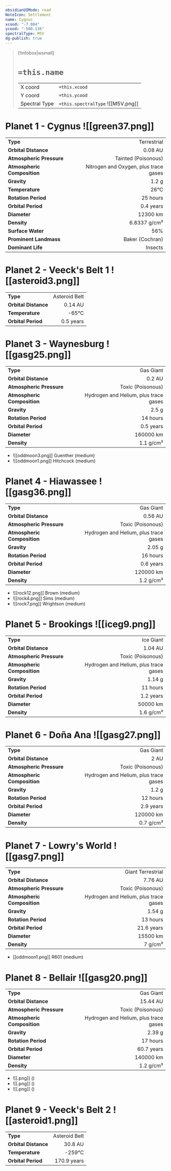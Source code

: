 ```yaml
---
obsidianUIMode: read
NoteIcon: Settlement
name: Cygnus
xcood: "-7.084"
ycood: "-500.136"
spectralType: M5V
dg-publish: true
---
```

> [!infobox|wsmall]
> # `=this.name`
> | | |
> | - | - |
> | X coord | `=this.xcood` |
> | Y coord| `=this.ycood` |
> | Spectral Type | `=this.spectralType` ![[M5V.png]] |

# Planet 1 - Cygnus ![[green37.png]]
|                             |                           |
| --------------------------- | -------------------------:|
| **Type**                    |             Terrestrial |
| **Orbital Distance**        |   0.08 AU |
| **Atmospheric Pressure**    |       Tainted (Poisonous) |
| **Atmospheric Composition** |      Nitrogen and Oxygen, plus trace gases |
| **Gravity**                 |        1.2 g |
| **Temperature**             |    26°C |
| **Rotation Period**         |  25 hours |
| **Orbital Period** | 0.4 years |
| **Diameter**                |      12300 km | 
| **Density**                 |    6.8337 g/cm³ |
| **Surface Water**           |           56% | 
| **Prominent Landmass**      |         Baker (Cochran) | 
| **Dominant Life**           |         Insects |





# Planet 2 - Veeck's Belt 1 ![[asteroid3.png]]
|                             |                           |
| --------------------------- | -------------------------:|
| **Type**                    |             Asteroid Belt |
| **Orbital Distance**        |   0.14 AU |
| **Temperature**             |    -65°C |
| **Orbital Period** | 0.5 years |





# Planet 3 - Waynesburg ![[gasg25.png]]
|                             |                           |
| --------------------------- | -------------------------:|
| **Type**                    |             Gas Giant |
| **Orbital Distance**        |   0.2 AU |
| **Atmospheric Pressure**    |       Toxic (Poisonous) |
| **Atmospheric Composition** |      Hydrogen and Helium, plus trace gases |
| **Gravity**                 |        2.5 g |
| **Rotation Period**         |  14 hours |
| **Orbital Period** | 0.5 years |
| **Diameter**                |      160000 km | 
| **Density**                 |    1.1 g/cm³ |



- ![[oddmoon3.png]] Guenther (medium)
- ![[oddmoon1.png]] Hitchcock (medium)


# Planet 4 - Hiawassee ![[gasg36.png]]
|                             |                           |
| --------------------------- | -------------------------:|
| **Type**                    |             Gas Giant |
| **Orbital Distance**        |   0.56 AU |
| **Atmospheric Pressure**    |       Toxic (Poisonous) |
| **Atmospheric Composition** |      Hydrogen and Helium, plus trace gases |
| **Gravity**                 |        2.05 g |
| **Rotation Period**         |  16 hours |
| **Orbital Period** | 0.6 years |
| **Diameter**                |      120000 km | 
| **Density**                 |    1.2 g/cm³ |



- ![[rock12.png]] Brown (medium)
- ![[rock4.png]] Sims (medium)
- ![[rock7.png]] Wrightson (medium)


# Planet 5 - Brookings ![[iceg9.png]]
|                             |                           |
| --------------------------- | -------------------------:|
| **Type**                    |             Ice Giant |
| **Orbital Distance**        |   1.04 AU |
| **Atmospheric Pressure**    |       Toxic (Poisonous) |
| **Atmospheric Composition** |      Hydrogen and Helium, plus trace gases |
| **Gravity**                 |        1.14 g |
| **Rotation Period**         |  11 hours |
| **Orbital Period** | 1.2 years |
| **Diameter**                |      50000 km | 
| **Density**                 |    1.6 g/cm³ |





# Planet 6 - Doña Ana ![[gasg27.png]]
|                             |                           |
| --------------------------- | -------------------------:|
| **Type**                    |             Gas Giant |
| **Orbital Distance**        |   2 AU |
| **Atmospheric Pressure**    |       Toxic (Poisonous) |
| **Atmospheric Composition** |      Hydrogen and Helium, plus trace gases |
| **Gravity**                 |        1.2 g |
| **Rotation Period**         |  12 hours |
| **Orbital Period** | 2.9 years |
| **Diameter**                |      120000 km | 
| **Density**                 |    0.7 g/cm³ |





# Planet 7 - Lowry's World ![[gasg7.png]]
|                             |                           |
| --------------------------- | -------------------------:|
| **Type**                    |             Giant Terrestrial |
| **Orbital Distance**        |   7.76 AU |
| **Atmospheric Pressure**    |       Toxic (Poisonous) |
| **Atmospheric Composition** |      Hydrogen and Helium, plus trace gases |
| **Gravity**                 |        1.54 g |
| **Rotation Period**         |  13 hours |
| **Orbital Period** | 21.6 years |
| **Diameter**                |      15500 km | 
| **Density**                 |    7 g/cm³ |



- [[oddmoon1.png]] R601 (medium)

# Planet 8 - Bellair ![[gasg20.png]]
|                             |                           |
| --------------------------- | -------------------------:|
| **Type**                    |             Gas Giant |
| **Orbital Distance**        |   15.44 AU |
| **Atmospheric Pressure**    |       Toxic (Poisonous) |
| **Atmospheric Composition** |      Hydrogen and Helium, plus trace gases |
| **Gravity**                 |        2.39 g |
| **Rotation Period**         |  17 hours |
| **Orbital Period** | 60.7 years |
| **Diameter**                |      140000 km | 
| **Density**                 |    1.2 g/cm³ |



- ![[.png]]  ()
- ![[.png]]  ()
- ![[.png]]  ()


# Planet 9 - Veeck's Belt 2 ![[asteroid1.png]]
|                             |                           |
| --------------------------- | -------------------------:|
| **Type**                    |             Asteroid Belt |
| **Orbital Distance**        |   30.8 AU |
| **Temperature**             |    -259°C |
| **Orbital Period** | 170.9 years |





